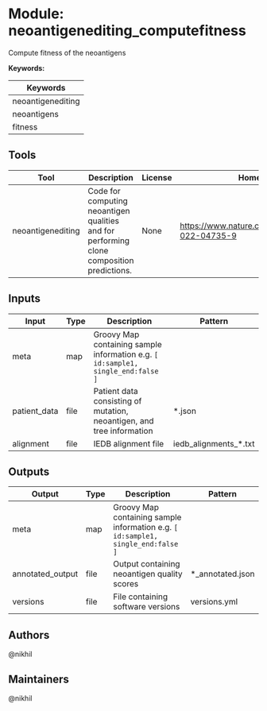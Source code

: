 # Module: neoantigenediting_computefitness

Compute fitness of the neoantigens

**Keywords:**

| Keywords |
|----------|
| neoantigenediting |
| neoantigens |
| fitness |

## Tools

| Tool | Description | License | Homepage |
|------|-------------|---------|----------|
| neoantigenediting | Code for computing neoantigen qualities and for performing clone composition predictions. | None | https://www.nature.com/articles/s41586-022-04735-9 |

## Inputs

| Input | Type | Description | Pattern |
|-------|------|-------------|---------|
| meta | map | Groovy Map containing sample information e.g. `[ id:sample1, single_end:false ]`  |  |
| patient_data | file | Patient data consisting of mutation, neoantigen, and tree information | *.json |
| alignment | file | IEDB alignment file | iedb_alignments_*.txt |

## Outputs

| Output | Type | Description | Pattern |
|--------|------|-------------|---------|
| meta | map | Groovy Map containing sample information e.g. `[ id:sample1, single_end:false ]`  |  |
| annotated_output | file | Output containing neoantigen quality scores | *_annotated.json |
| versions | file | File containing software versions | versions.yml |

## Authors

@nikhil

## Maintainers

@nikhil

